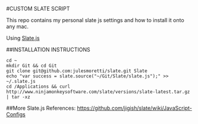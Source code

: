 #CUSTOM SLATE SCRIPT

This repo contains my personal slate js settings and how to install it onto any mac.

Using [Slate.js](https://github.com/jigish/slate/)

##INSTALLATION INSTRUCTIONS
```
cd ~
mkdir Git && cd Git
git clone git@github.com:julesmoretti/slate.git Slate
echo "var success = slate.source("~/Git/Slate/slate.js");" >> ~/.slate.js
cd /Applications && curl http://www.ninjamonkeysoftware.com/slate/versions/slate-latest.tar.gz | tar -xz
```

##More Slate.js References:
https://github.com/jigish/slate/wiki/JavaScript-Configs
